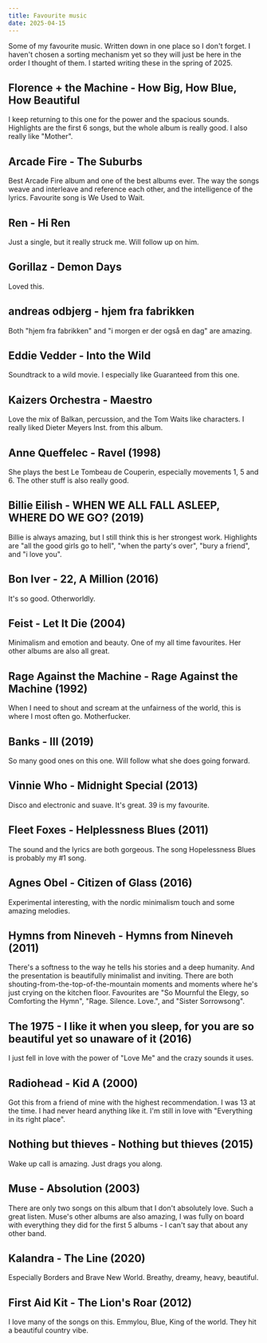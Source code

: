 ```yaml
---
title: Favourite music
date: 2025-04-15
---
```


Some of my favourite music. Written down in one place so I don't forget. I
haven't chosen a sorting mechanism yet so they will just be here in the order I
thought of them. I started writing these in the spring of 2025.

## Florence + the Machine - How Big, How Blue, How Beautiful

I keep returning to this one for the power and the spacious sounds. Highlights
are the first 6 songs, but the whole album is really good. I also really like
"Mother".

## Arcade Fire - The Suburbs

Best Arcade Fire album and one of the best albums ever. The way the songs weave
and interleave and reference each other, and the intelligence of the lyrics.
Favourite song is We Used to Wait.

## Ren - Hi Ren

Just a single, but it really struck me. Will follow up on him.

## Gorillaz - Demon Days

Loved this.

## andreas odbjerg - hjem fra fabrikken

Both "hjem fra fabrikken" and "i morgen er der også en dag" are amazing.

## Eddie Vedder - Into the Wild

Soundtrack to a wild movie. I especially like Guaranteed from this one.

## Kaizers Orchestra - Maestro

Love the mix of Balkan, percussion, and the Tom Waits like characters. I really
liked Dieter Meyers Inst. from this album.

## Anne Queffelec - Ravel (1998)

She plays the best Le Tombeau de Couperin, especially movements 1, 5 and 6. The
other stuff is also really good.

## Billie Eilish - WHEN WE ALL FALL ASLEEP, WHERE DO WE GO? (2019)

Billie is always amazing, but I still think this is her strongest work.
Highlights are "all the good girls go to hell", "when the party's over", "bury a
friend", and "i love you".

## Bon Iver - 22, A Million (2016)

It's so good. Otherworldly.

## Feist - Let It Die (2004)

Minimalism and emotion and beauty. One of my all time favourites. Her other
albums are also all great.

## Rage Against the Machine - Rage Against the Machine (1992)

When I need to shout and scream at the unfairness of the world, this is where I
most often go. Motherfucker.

## Banks - III (2019)

So many good ones on this one. Will follow what she does going forward.

## Vinnie Who - Midnight Special (2013)

Disco and electronic and suave. It's great. 39 is my favourite.

## Fleet Foxes - Helplessness Blues (2011)

The sound and the lyrics are both gorgeous. The song Hopelessness Blues is
probably my #1 song.

## Agnes Obel - Citizen of Glass (2016)

Experimental interesting, with the nordic minimalism touch and some amazing
melodies.

## Hymns from Nineveh - Hymns from Nineveh (2011)

There's a softness to the way he tells his stories and a deep humanity. And the
presentation is beautifully minimalist and inviting. There are both
shouting-from-the-top-of-the-mountain moments and moments where he's just crying
on the kitchen floor. Favourites are "So Mournful the Elegy, so Comforting the
Hymn", "Rage. Silence. Love.", and "Sister Sorrowsong".

## The 1975 - I like it when you sleep, for you are so beautiful yet so unaware of it (2016)

I just fell in love with the power of "Love Me" and the crazy sounds it uses.

## Radiohead - Kid A (2000)

Got this from a friend of mine with the highest recommendation. I was 13 at the
time. I had never heard anything like it. I'm still in love with "Everything in
its right place".

## Nothing but thieves - Nothing but thieves (2015)

Wake up call is amazing. Just drags you along.

## Muse - Absolution (2003)

There are only two songs on this album that I don't absolutely love. Such a
great listen. Muse's other albums are also amazing, I was fully on board with
everything they did for the first 5 albums - I can't say that about any other
band.

## Kalandra - The Line (2020)

Especially Borders and Brave New World. Breathy, dreamy, heavy, beautiful.

## First Aid Kit - The Lion's Roar (2012)

I love many of the songs on this. Emmylou, Blue, King of the world. They hit a
beautiful country vibe.
